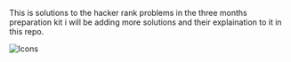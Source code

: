 This is solutions to the hacker rank problems in the three months preparation kit i will be adding more solutions and their explaination to it in this repo.



![Icons](https://github.com/user-attachments/assets/5b5366ba-5873-4d92-9c06-e25a1524c0c9)
